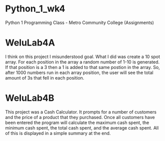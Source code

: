 # Python_1_wk4
Python 1 Programming Class - Metro Community College (Assignments)

# WeluLab4A
I think on this project I misunderstood goal. What I did was create a 10 spot array. For each position in the array a random number of 1-10 is generated.
If that position is a 3 then a 1 is added to that same postion in the array. So, after 1000 numbers run in each array position, the user will see the total amount of 
3s that fell in each position. 

# WeluLab4B
This project was a Cash Calculator. It prompts for a number of customers and the price of a product that they purchased. Once all customers have been entered
the program will calculate the maximum cash spent, the minimum cash spent, the total cash spent, and the average cash spent. All of this is displayed in a simple 
summary at the end. 